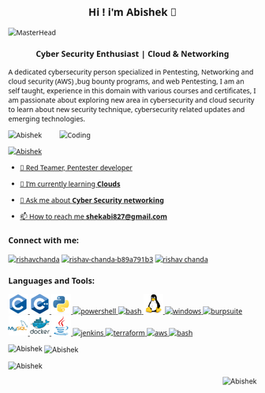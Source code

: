 <div style="font-family: system-ui, sans-serif;">

<h2 align="center"> Hi ! i'm Abishek 👋 </h2>

![MasterHead](https://mir-s3-cdn-cf.behance.net/project_modules/1400/641c2b170466977.645e34a7760bf.gif)
<h3 align="center">Cyber Security Enthusiast | Cloud & Networking </h3>
<p>
A dedicated cybersecurity person specialized in Pentesting, Networking and cloud security (AWS) ,bug bounty programs, and web Pentesting, I am an self taught, experience in this domain with various courses and certificates, I am passionate about exploring new area in cybersecurity and cloud security to learn about new security technique, cybersecurity related updates and emerging technologies.
</p>
<img align="right" alt="Coding" width="400" src="https://cdn.dribbble.com/users/1162077/screenshots/3848914/programmer.gif">


<p align="left"> <img src="https://komarev.com/ghpvc/?username=rishavchanda&label=Profile%20views&color=0e75b6&style=flat" alt="Abishek" /> </p>

<p align="left"> <a href="https://www.linkedin.com/in/abishekponmudi/" target="blank"><img src="https://img.shields.io/twitter/follow/Abishek?logo=twitter&style=for-the-badge" alt="Abishek"  </p>

- 🔭 Red Teamer, Pentester developer

- 🌱 I’m currently learning **Clouds**

- 💬 Ask me about **Cyber Security networking**

- 📫 How to reach me **shekabi827@gmail.com**


<h3 align="left">Connect with me:</h3>
<p align="left">
<a href="https://x.com/Havox03" target="blank"><img align="center" src="https://raw.githubusercontent.com/rahuldkjain/github-profile-readme-generator/master/src/images/icons/Social/twitter.svg" alt="rishavchanda" height="30" width="40" /></a>
<a href="https://www.linkedin.com/in/abishekponmudi/" target="blank"><img align="center" src="https://raw.githubusercontent.com/rahuldkjain/github-profile-readme-generator/master/src/images/icons/Social/linked-in-alt.svg" alt="rishav-chanda-b89a791b3" height="30" width="40" /></a>
<a href="https://www.youtube.com/@havox_cybernet chanda" target="blank"><img align="center" src="https://raw.githubusercontent.com/rahuldkjain/github-profile-readme-generator/master/src/images/icons/Social/youtube.svg" alt="rishav chanda" height="30" width="40" /></a>
</p>

<h3 align="left">Languages and Tools:</h3>
<p align="left">
  <a href="https://www.cprogramming.com/" target="_blank" rel="noreferrer">
    <img src="https://raw.githubusercontent.com/devicons/devicon/master/icons/c/c-original.svg" alt="c" width="40" height="40"/>
  </a>
  <a href="https://www.w3schools.com/cpp/" target="_blank" rel="noreferrer">
    <img src="https://raw.githubusercontent.com/devicons/devicon/master/icons/cplusplus/cplusplus-original.svg" alt="cplusplus" width="40" height="40"/>
  </a>
  <a href="https://www.python.org" target="_blank" rel="noreferrer">
    <img src="https://raw.githubusercontent.com/devicons/devicon/master/icons/python/python-original.svg" alt="python" width="40" height="40"/>
  </a>
  <a href="https://learn.microsoft.com/en-us/powershell/" target="_blank" rel="noreferrer">
    <img src="https://upload.wikimedia.org/wikipedia/commons/2/2f/PowerShell_5.0_icon.png" alt="powershell" width="40" height="40"/>
  </a>
  <a href="https://www.gnu.org/software/bash/" target="_blank" rel="noreferrer">
    <img src="https://upload.wikimedia.org/wikipedia/commons/4/4b/Bash_Logo_Colored.svg" alt="bash" width="40" height="40"/>
  </a>
  <a href="https://www.linux.org/" target="_blank" rel="noreferrer">
    <img src="https://raw.githubusercontent.com/devicons/devicon/master/icons/linux/linux-original.svg" alt="linux" width="40" height="40"/>
  </a>
  <a href="https://www.microsoft.com/en-us/windows" target="_blank" rel="noreferrer">
    <img src="https://th.bing.com/th/id/OIP.4gSpVk_I11FCa51rFhHB9QHaHa?rs=1&pid=ImgDetMain" alt="windows" width="40" height="40"/>
  </a>
  <a href="https://git-scm.com/" target="_blank" rel="noreferrer">
    <img src="https://freepngimg.com/icon/download/social_media/3996-git.png" alt="burpsuite" width="40" height="40"/>
  </a>
  <a href="https://www.mysql.com/" target="_blank" rel="noreferrer">
    <img src="https://raw.githubusercontent.com/devicons/devicon/master/icons/mysql/mysql-original-wordmark.svg" alt="mysql" width="40" height="40"/>
  </a>
  <a href="https://www.docker.com/" target="_blank" rel="noreferrer">
    <img src="https://raw.githubusercontent.com/devicons/devicon/master/icons/docker/docker-original-wordmark.svg" alt="docker" width="40" height="40"/>
  </a>
  <a href="https://www.java.com" target="_blank" rel="noreferrer">
    <img src="https://raw.githubusercontent.com/devicons/devicon/master/icons/java/java-original.svg" alt="java" width="40" height="40"/>
  </a>
  <a href="https://www.jenkins.io" target="_blank" rel="noreferrer">
    <img src="https://www.vectorlogo.zone/logos/jenkins/jenkins-icon.svg" alt="jenkins" width="40" height="40"/>
  </a>
  <a href="https://www.terraform.io" target="_blank" rel="noreferrer">
    <img src="https://www.vectorlogo.zone/logos/terraformio/terraformio-icon.svg" alt="terraform" width="40" height="40"/>
  </a>
  <a href="https://aws.amazon.com/" target="_blank" rel="noreferrer">
    <img src="https://www.vectorlogo.zone/logos/amazon_aws/amazon_aws-icon.svg" alt="aws" width="40" height="40"/>
  </a>
  <a href="https://github.com/AbishekPonmudi/PlanqX_EDR-Endpoint-Detection-and-Response" target="_blank" rel="noreferrer">
    <img src="  https://github.com/AbishekPonmudi/PlanqX_EDR-Endpoint-Detection-and-Response/blob/main/screenshots/PlanqX%20EDR%20Logo.png?raw=true" alt="bash" width="40" height="40"/>
  </a>
</p>
</div>

<p><img align="left" src="https://github-readme-stats.vercel.app/api/top-langs?username=AbishekPonmudi&show_icons=true&locale=en&layout=compact&theme=tokyonight" alt="Abishek" /></p>

<p>&nbsp;<img align="center" src="https://github-readme-stats.vercel.app/api?username=AbishekPonmudi&show_icons=true&locale=en&theme=tokyonight" alt="Abishek" /></p>

<p><img align="center" src="https://github-readme-streak-stats.herokuapp.com/?user=Abishekponmudi&&theme=tokyonight" alt="Abishek" /></p>

<p><img align="right" src="https://github-readme-activity-graph.vercel.app/graph?username=abishekponmudi&bg_color=9ee2ff&color=000000&line=4da3ff&point=000000&area=true&hide_border=false" alt="Abishek" /></p>

